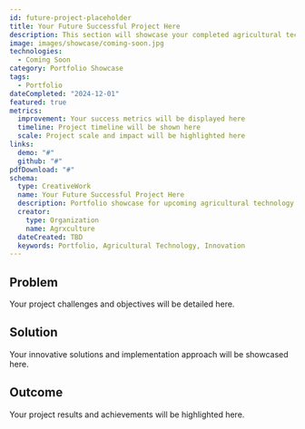 ```yaml
---
id: future-project-placeholder
title: Your Future Successful Project Here
description: This section will showcase your completed agricultural technology projects and innovations.
image: images/showcase/coming-soon.jpg
technologies:
  - Coming Soon
category: Portfolio Showcase
tags:
  - Portfolio
dateCompleted: "2024-12-01"
featured: true
metrics:
  improvement: Your success metrics will be displayed here
  timeline: Project timeline will be shown here
  scale: Project scale and impact will be highlighted here
links:
  demo: "#"
  github: "#"
pdfDownload: "#"
schema:
  type: CreativeWork
  name: Your Future Successful Project Here
  description: Portfolio showcase for upcoming agricultural technology projects
  creator:
    type: Organization
    name: Agrxculture
  dateCreated: TBD
  keywords: Portfolio, Agricultural Technology, Innovation
---
```


## Problem

Your project challenges and objectives will be detailed here.

## Solution

Your innovative solutions and implementation approach will be showcased here.

## Outcome

Your project results and achievements will be highlighted here.